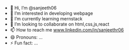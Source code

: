 - 👋 Hi, I’m @sanjeeth06
- 👀 I’m interested in developing webpage
- 🌱 I’m currently learning mernstack
- 💞️ I’m looking to collaborate on html,css,js,react
- 📫 How to reach me www.linkedin.com/in/sanjeethr06
- 😄 Pronouns: ...
- ⚡ Fun fact: ...

<!---
sanjeeth06/sanjeeth06 is a ✨ special ✨ repository because its `README.md` (this file) appears on your GitHub profile.
You can click the Preview link to take a look at your changes.
--->
